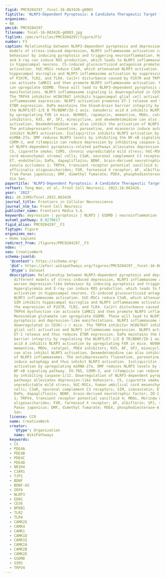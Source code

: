 ```yaml
---
figid: PMC9204297__fncel-16-863426-g0003
figtitle: 'NLRP3-Dependent Pyroptosis: A Candidate Therapeutic Target for Depression'
organisms:
- NA
pmcid: PMC9204297
filename: fncel-16-863426-g0003.jpg
figlink: /pmc/articles/PMC9204297/figure/F3/
number: F3
caption: Relationship between NLRP3-dependent pyroptosis and depression. In different
  models of stress-induced depression, NLRP3 inflammasome activation can worsen depression-like
  behaviour by inducing pyroptosis and triggering neuroinflammation. Hyperglycemia
  and X-ray can induce ROS production, which leads to NLRP3 inflammasome activation
  in hippocampal neurons. CS-induced glucocorticoid antagonism promotes NLRP3 inflammasome
  activation. hUC-MSCs reduce C3aR, which attenuated NLRP3 activation. SIM inhibits
  hippocampal microglia and NLRP3 inflammasome activation by suppressing the expression
  of P2X7R, TLR2, and TLR4. Ca(2+) disturbance caused by P2X7R and TRPV4 dysfunction
  can activate CaMKII and then promote NLRP3 inflammasome activation. Monosodium glutamate
  can upregulate GSDMD. These will lead to NLRP3-dependent pyroptosis and depression-like
  manifestations. NLRP3 inflammasome signaling is downregulated in CD36(-/-) mice.
  The TRPV4 inhibitor HC067047 inhibits hippocampal glial cell activation and NLRP3
  inflammasome expression. NLRP3 activation promotes ET-1 release and thus reduces
  ETBR expression. DaPa maintains the blood–brain barrier integrity by regulating
  the NLRP3/ET-1/E B TR/BDNF/ZO-1 axis. Ganoderic acid A inhibits NLRP3 activation
  by upregulating FXR in mice. NU9065, rapamycin, memantine, MOOs, catalpol, PDE4
  inhibitors, KXS, AF, SPJ, minocycline, and dexmedetomidine can also inhibit NLRP3
  activation. Dexmedetomidine can also inhibit the activation of NLRP3 inflammasomes.
  The antidepressants fluoxetine, paroxetine, and mianserin induce autophagy and thus
  inhibit NLRP3 activation. Isoliquiritin inhibits NLRP3 activation by upregulating
  miRNA-27a. DMF reduces NLRP3 levels by inhibiting the NF-κB signaling pathway. VX-765,
  CORM-3, and rifampicin can reduce depression by inhibiting caspase-1/11. Downregulation
  of NLRP3-dependent pyroptosis-related pathways alleviates depression-like behaviors.
  CS, cigarette smoke; CUMS, chronic unpredictable mild stress; hUC-MSCs, human umbilical
  cord mesenchymal stromal cells; C3aR, neuronal complement C3 receptors; SIM, simvastatin;
  ET, endothelin; DaPa, dapagliflozin; BDNF, brain-derived neurotrophic factor; ZO-1,
  zonula occludens 1; TRPV4, transient receptor potential vanilloid 4; MOOs, Morinda
  officinalis oligosaccharides; FXR, farnesoid X receptor; AF, albiflorin; SPJ, saponins
  from Panax japonicus; DMF, dimethyl fumarate; PDE4, phosphodiesterase-4; KXS, Kai
  Xin San.
papertitle: 'NLRP3-Dependent Pyroptosis: A Candidate Therapeutic Target for Depression.'
reftext: Teng Wan, et al. Front Cell Neurosci. 2022;16:863426.
year: '2022'
doi: 10.3389/fncel.2022.863426
journal_title: Frontiers in Cellular Neuroscience
journal_nlm_ta: Front Cell Neurosci
publisher_name: Frontiers Media S.A.
keywords: depression | pyroptosis | NLRP3 | GSDMD | neuroinflammation
automl_pathway: 0.9270617
figid_alias: PMC9204297__F3
figtype: Figure
organisms_ner:
- Homo sapiens
redirect_from: /figures/PMC9204297__F3
ndex: ''
seo: CreativeWork
schema-jsonld:
  '@context': https://schema.org/
  '@id': https://pfocr.wikipathways.org/figures/PMC9204297__fncel-16-863426-g0003.html
  '@type': Dataset
  description: Relationship between NLRP3-dependent pyroptosis and depression. In
    different models of stress-induced depression, NLRP3 inflammasome activation can
    worsen depression-like behaviour by inducing pyroptosis and triggering neuroinflammation.
    Hyperglycemia and X-ray can induce ROS production, which leads to NLRP3 inflammasome
    activation in hippocampal neurons. CS-induced glucocorticoid antagonism promotes
    NLRP3 inflammasome activation. hUC-MSCs reduce C3aR, which attenuated NLRP3 activation.
    SIM inhibits hippocampal microglia and NLRP3 inflammasome activation by suppressing
    the expression of P2X7R, TLR2, and TLR4. Ca(2+) disturbance caused by P2X7R and
    TRPV4 dysfunction can activate CaMKII and then promote NLRP3 inflammasome activation.
    Monosodium glutamate can upregulate GSDMD. These will lead to NLRP3-dependent
    pyroptosis and depression-like manifestations. NLRP3 inflammasome signaling is
    downregulated in CD36(-/-) mice. The TRPV4 inhibitor HC067047 inhibits hippocampal
    glial cell activation and NLRP3 inflammasome expression. NLRP3 activation promotes
    ET-1 release and thus reduces ETBR expression. DaPa maintains the blood–brain
    barrier integrity by regulating the NLRP3/ET-1/E B TR/BDNF/ZO-1 axis. Ganoderic
    acid A inhibits NLRP3 activation by upregulating FXR in mice. NU9065, rapamycin,
    memantine, MOOs, catalpol, PDE4 inhibitors, KXS, AF, SPJ, minocycline, and dexmedetomidine
    can also inhibit NLRP3 activation. Dexmedetomidine can also inhibit the activation
    of NLRP3 inflammasomes. The antidepressants fluoxetine, paroxetine, and mianserin
    induce autophagy and thus inhibit NLRP3 activation. Isoliquiritin inhibits NLRP3
    activation by upregulating miRNA-27a. DMF reduces NLRP3 levels by inhibiting the
    NF-κB signaling pathway. VX-765, CORM-3, and rifampicin can reduce depression
    by inhibiting caspase-1/11. Downregulation of NLRP3-dependent pyroptosis-related
    pathways alleviates depression-like behaviors. CS, cigarette smoke; CUMS, chronic
    unpredictable mild stress; hUC-MSCs, human umbilical cord mesenchymal stromal
    cells; C3aR, neuronal complement C3 receptors; SIM, simvastatin; ET, endothelin;
    DaPa, dapagliflozin; BDNF, brain-derived neurotrophic factor; ZO-1, zonula occludens
    1; TRPV4, transient receptor potential vanilloid 4; MOOs, Morinda officinalis
    oligosaccharides; FXR, farnesoid X receptor; AF, albiflorin; SPJ, saponins from
    Panax japonicus; DMF, dimethyl fumarate; PDE4, phosphodiesterase-4; KXS, Kai Xin
    San.
  license: CC0
  name: CreativeWork
  creator:
    '@type': Organization
    name: WikiPathways
  keywords:
  - CS
  - PDE4A
  - PDE4B
  - PDE4C
  - PDE4D
  - NR1H4
  - C3AR1
  - TJP1
  - BDNF
  - BDNF-AS
  - IRF6
  - NLRP3
  - EDN1
  - CD36
  - NFKB1
  - TLR2
  - TLR4
  - CAMK2G
  - CAMK4
  - CAMK1
  - CAMK1D
  - CAMK1G
  - CAMK2A
  - CAMK2B
  - CAMK2D
  - GSDMD
  - SIM2
  - TRPV4
---
```

